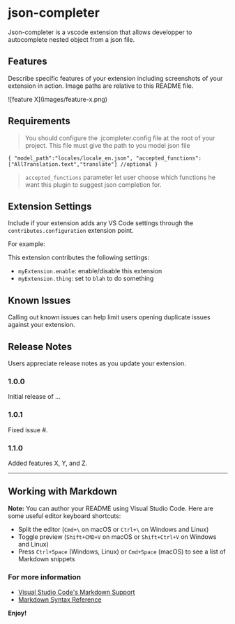 # json-completer

Json-completer is a vscode extension that allows developper to autocomplete nested object from a json file.

## Features

Describe specific features of your extension including screenshots of your extension in action. Image paths are relative to this README file.

\!\[feature X\]\(images/feature-x.png\)

## Requirements

> You should configure the .jcompleter.config file at the root of your project. This file must give the path to you model json file

`{ "model_path":"locales/locale_en.json", "accepted_functions":["AllTranslation.text","translate"] //optional }`

> `accepted_functions` parameter let user choose which functions he want this plugin to suggest json completion for.

## Extension Settings

Include if your extension adds any VS Code settings through the `contributes.configuration` extension point.

For example:

This extension contributes the following settings:

- `myExtension.enable`: enable/disable this extension
- `myExtension.thing`: set to `blah` to do something

## Known Issues

Calling out known issues can help limit users opening duplicate issues against your extension.

## Release Notes

Users appreciate release notes as you update your extension.

### 1.0.0

Initial release of ...

### 1.0.1

Fixed issue #.

### 1.1.0

Added features X, Y, and Z.

---

## Working with Markdown

**Note:** You can author your README using Visual Studio Code. Here are some useful editor keyboard shortcuts:

- Split the editor (`Cmd+\` on macOS or `Ctrl+\` on Windows and Linux)
- Toggle preview (`Shift+CMD+V` on macOS or `Shift+Ctrl+V` on Windows and Linux)
- Press `Ctrl+Space` (Windows, Linux) or `Cmd+Space` (macOS) to see a list of Markdown snippets

### For more information

- [Visual Studio Code's Markdown Support](http://code.visualstudio.com/docs/languages/markdown)
- [Markdown Syntax Reference](https://help.github.com/articles/markdown-basics/)

**Enjoy!**
